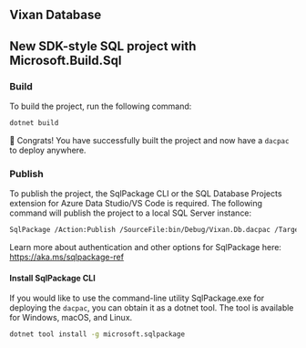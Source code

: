 ## Vixan Database

## New SDK-style SQL project with Microsoft.Build.Sql

### Build

To build the project, run the following command:

```bash
dotnet build
```

🎉 Congrats! You have successfully built the project and now have a `dacpac` to deploy anywhere.

### Publish

To publish the project, the SqlPackage CLI or the SQL Database Projects extension for Azure Data Studio/VS Code is required. The following command will publish the project to a local SQL Server instance:

```bash
SqlPackage /Action:Publish /SourceFile:bin/Debug/Vixan.Db.dacpac /TargetServerName:"(localdb)\MSSQLLocalDB" /TargetDatabaseName:vixandb
```

Learn more about authentication and other options for SqlPackage here: https://aka.ms/sqlpackage-ref

#### Install SqlPackage CLI

If you would like to use the command-line utility SqlPackage.exe for deploying the `dacpac`, you can obtain it as a dotnet tool.  The tool is available for Windows, macOS, and Linux.

```bash
dotnet tool install -g microsoft.sqlpackage
```